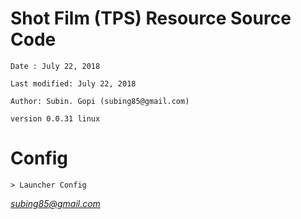 # Shot Film (TPS) Resource Source Code

 	Date : July 22, 2018
 
 	Last modified: July 22, 2018
 
 	Author: Subin. Gopi (subing85@gmail.com)
 	
 	version 0.0.31 linux 
	

	
# Config
	> Launcher Config

*subing85@gmail.com*
